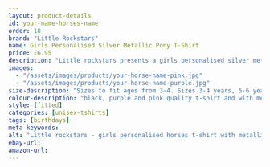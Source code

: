 ```yaml
---
layout: product-details
id: your-name-horses-name
order: 18
brand: "Little Rockstars"
name: Girls Personalised Silver Metallic Pony T-Shirt
price: £6.95
description: "Little rockstars presents a girls personalised silver metallic pony T-Shirt, look cool at horse riding school with this shiny pony top personalised with your name and your horse's name of choice, please contact us at point of purchase with the personalised details."
images:
  - "/assets/images/products/your-horse-name-pink.jpg"
  - "/assets/images/products/your-horse-name-purple.jpg"
size-description: "Sizes to fit ages from 3-4. Sizes 3-4 years, 5-6 years, 7-8 years, 9-11 years"
colour-description: "black, purple and pink quality t-shirt and with metallic silver lettering."
style: [fitted]
categories: [unisex-tshirts]
tags: [birthdays]
meta-keywords:
alt: "Little rockstars - girls personalised horses t-shirt with metallic lettering, can be personalised with name and your horse's name"
ebay-url:
amazon-url:
---
```

